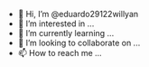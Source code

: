 - 👋 Hi, I’m @eduardo29122willyan
- 👀 I’m interested in ...
- 🌱 I’m currently learning ...
- 💞️ I’m looking to collaborate on ...
- 📫 How to reach me ...

<!---
eduardo29122willyan/eduardo29122willyan is a ✨ special ✨ repository because its `README.md` (this file) appears on your GitHub profile.
You can click the Preview link to take a look at your changes.
--->
